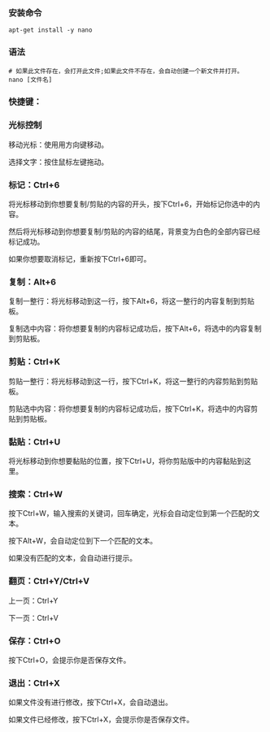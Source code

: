 ### 安装命令

```shell
apt-get install -y nano
```

### 语法

```shell
# 如果此文件存在，会打开此文件;如果此文件不存在，会自动创建一个新文件并打开。
nano [文件名]
```

### 快捷键：

### 光标控制

移动光标：使用用方向键移动。

选择文字：按住鼠标左键拖动。

### [](https://lyx926.gitee.io/posts/work-debian-nano-command2022-06-30/#%E6%A0%87%E8%AE%B0ctrl6)标记：Ctrl+6

将光标移动到你想要复制/剪贴的内容的开头，按下Ctrl+6，开始标记你选中的内容。

然后将光标移动到你想要复制/剪贴的内容的结尾，背景变为白色的全部内容已经标记成功。

如果你想要取消标记，重新按下Ctrl+6即可。

### [](https://lyx926.gitee.io/posts/work-debian-nano-command2022-06-30/#%E5%A4%8D%E5%88%B6alt6)复制：Alt+6

复制一整行：将光标移动到这一行，按下Alt+6，将这一整行的内容复制到剪贴板。

复制选中内容：将你想要复制的内容标记成功后，按下Alt+6，将选中的内容复制到剪贴板。

### [](https://lyx926.gitee.io/posts/work-debian-nano-command2022-06-30/#%E5%89%AA%E8%B4%B4ctrlk)剪贴：Ctrl+K

剪贴一整行：将光标移动到这一行，按下Ctrl+K，将这一整行的内容剪贴到剪贴板。

剪贴选中内容：将你想要复制的内容标记成功后，按下Ctrl+K，将选中的内容剪贴到剪贴板。

### [](https://lyx926.gitee.io/posts/work-debian-nano-command2022-06-30/#%E9%BB%8F%E8%B4%B4ctrlu)黏贴：Ctrl+U

将光标移动到你想要黏贴的位置，按下Ctrl+U，将你剪贴版中的内容黏贴到这里。

### [](https://lyx926.gitee.io/posts/work-debian-nano-command2022-06-30/#%E6%90%9C%E7%B4%A2ctrlw)搜索：Ctrl+W

按下Ctrl+W，输入搜索的关键词，回车确定，光标会自动定位到第一个匹配的文本。

按下Alt+W，会自动定位到下一个匹配的文本。

如果没有匹配的文本，会自动进行提示。

### [](https://lyx926.gitee.io/posts/work-debian-nano-command2022-06-30/#%E7%BF%BB%E9%A1%B5ctrlyctrlv)翻页：Ctrl+Y/Ctrl+V

上一页：Ctrl+Y

下一页：Ctrl+V

### [](https://lyx926.gitee.io/posts/work-debian-nano-command2022-06-30/#%E4%BF%9D%E5%AD%98ctrlo)保存：Ctrl+O

按下Ctrl+O，会提示你是否保存文件。

### [](https://lyx926.gitee.io/posts/work-debian-nano-command2022-06-30/#%E9%80%80%E5%87%BActrlx)退出：Ctrl+X

如果文件没有进行修改，按下Ctrl+X，会自动退出。

如果文件已经修改，按下Ctrl+X，会提示你是否保存文件。